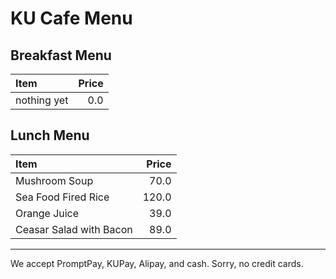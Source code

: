# KU Cafe Menu

## Breakfast Menu

| Item                                   | Price |
|:---------------------------------------|------:|
| nothing yet                            |  0.0  |

## Lunch Menu

| Item                                   | Price |
|:---------------------------------------|------:|
| Mushroom Soup                          |  70.0   |
| Sea Food Fired Rice                    |  120.0  |
| Orange Juice                           |  39.0   |
| Ceasar Salad with Bacon                |  89.0   |

---

We accept PromptPay, KUPay, Alipay, and cash. Sorry, no credit cards.
